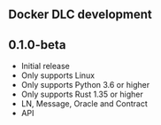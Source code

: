 ## Docker DLC development

## 0.1.0-beta

- Initial release
- Only supports Linux
- Only supports Python 3.6 or higher
- Only supports Rust 1.35 or higher
- LN, Message, Oracle and Contract
- API

